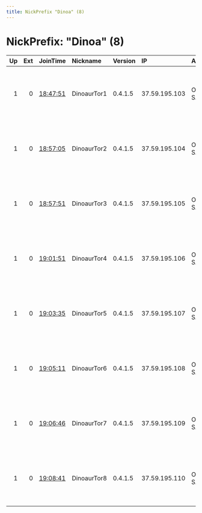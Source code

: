 ```yaml
---
title: NickPrefix "Dinoa" (8)
---
```


# NickPrefix: "Dinoa" (8)

|   Up |   Ext | JoinTime                                                                                            | Nickname    | Version   | IP            | AS      | CC   |   ORp |   Dirp | OS    | Contact                               |   eFamMembers |
|-----:|------:|:----------------------------------------------------------------------------------------------------|:------------|:----------|:--------------|:--------|:-----|------:|-------:|:------|:--------------------------------------|--------------:|
|    1 |     0 | [18:47:51](https://metrics.torproject.org/rs.html#details/FAFEA33ED13DDF6B3DB06CE8402F3FC08EFEA4DE) | DinoaurTor1 | 0.4.1.5   | 37.59.195.103 | OVH SAS | fr   |   443 |     80 | Linux | Tom Hek &lt;tom AT tomhek dot net&gt; |             8 |
|    1 |     0 | [18:57:05](https://metrics.torproject.org/rs.html#details/C43740871ECA72EAA14F70B7806B39028E71B138) | DinoaurTor2 | 0.4.1.5   | 37.59.195.104 | OVH SAS | fr   |   443 |     80 | Linux | Tom Hek &lt;tom AT tomhek dot net&gt; |             8 |
|    1 |     0 | [18:57:51](https://metrics.torproject.org/rs.html#details/5E4D4A5F7982405F3989FE51A3DFFDA4AB3F3116) | DinoaurTor3 | 0.4.1.5   | 37.59.195.105 | OVH SAS | fr   |   443 |     80 | Linux | Tom Hek &lt;tom AT tomhek dot net&gt; |             8 |
|    1 |     0 | [19:01:51](https://metrics.torproject.org/rs.html#details/414A022EAD7D6412D071AE53C70560C11A512BB8) | DinoaurTor4 | 0.4.1.5   | 37.59.195.106 | OVH SAS | fr   |   443 |     80 | Linux | Tom Hek &lt;tom AT tomhek dot net&gt; |             8 |
|    1 |     0 | [19:03:35](https://metrics.torproject.org/rs.html#details/79A41BC962F229786E3AFDAE774EC30C7522F6AD) | DinoaurTor5 | 0.4.1.5   | 37.59.195.107 | OVH SAS | fr   |   443 |     80 | Linux | Tom Hek &lt;tom AT tomhek dot net&gt; |             8 |
|    1 |     0 | [19:05:11](https://metrics.torproject.org/rs.html#details/1129644ED633ABF552DB5D197B336C596B873410) | DinoaurTor6 | 0.4.1.5   | 37.59.195.108 | OVH SAS | fr   |   443 |     80 | Linux | Tom Hek &lt;tom AT tomhek dot net&gt; |             8 |
|    1 |     0 | [19:06:46](https://metrics.torproject.org/rs.html#details/CCB8A759FC441B755B7091B2AD1D247A938D4FDC) | DinoaurTor7 | 0.4.1.5   | 37.59.195.109 | OVH SAS | fr   |   443 |     80 | Linux | Tom Hek &lt;tom AT tomhek dot net&gt; |             8 |
|    1 |     0 | [19:08:41](https://metrics.torproject.org/rs.html#details/5C521FFA79479CA53841FCFB8DE614D65D568343) | DinoaurTor8 | 0.4.1.5   | 37.59.195.110 | OVH SAS | fr   |   443 |     80 | Linux | Tom Hek &lt;tom AT tomhek dot net&gt; |             8 |

